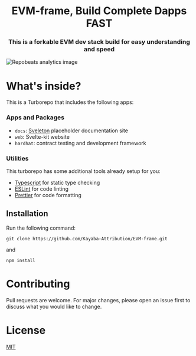 <p align="center">
  <h1 align="center">EVM-frame, Build Complete Dapps FAST</h1>
  <h3 align="center">This is a forkable EVM dev stack build for easy understanding and speed</h3>
  <img align="center" src="https://repobeats.axiom.co/api/embed/7c2a64ade689c04cda1db4d96e99f6e308580e2b.svg" alt="Repobeats analytics image" />
</p>

# What's inside?

This is a Turborepo that includes the following apps:

### Apps and Packages

- `docs`: [Sveleton](https://github.com/Brisklemonade/sveleton) placeholder documentation site
- `web`: Svelte-kit website
- `hardhat`: contract testing and development framework

### Utilities

This turborepo has some additional tools already setup for you:

- [Typescript](https://www.typescriptlang.org/) for static type checking
- [ESLint](https://eslint.org/) for code linting
- [Prettier](https://prettier.io) for code formatting

## Installation

Run the following command:

```
git clone https://github.com/Kayaba-Attribution/EVM-frame.git
```

and

```
npm install
```

# Contributing

Pull requests are welcome. For major changes, please open an issue first to discuss what you would like to change.

# License

[MIT](https://choosealicense.com/licenses/mit/)
